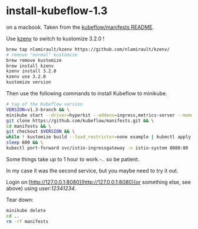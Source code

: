 # install-kubeflow-1.3

on a macbook. Taken from the [kubeflow/manifests README](https://github.com/kubeflow/manifests/blob/v1.3-branch/README.md).

Use [kzenv](https://github.com/nlamirault/kzenv) to switch to kustomize 3.2.0 !

```sh
brew tap nlamirault/kzenv https://github.com/nlamirault/kzenv/
# remove "normal" kustomize
brew remove kustomize
brew install kzenv
kzenv install 3.2.0
kzenv use 3.2.0
kustomize version
```

Then use the following commands to install Kubeflow to minikube.

```sh
# tag of the Kubeflow version
VERSION=v1.3-branch && \
minikube start --driver=hyperkit --addons=ingress,metrics-server --memory=14g --cpus=8 --disk-size='30000mb' && \
git clone https://github.com/kubeflow/manifests.git && \
cd manifests && \
git checkout $VERSION && \
while ! kustomize build --load_restrictor=none example | kubectl apply -f -; do echo "Retrying to apply resources"; sleep 10; done && \
sleep 600 && \
kubectl port-forward svc/istio-ingressgateway -n istio-system 8080:80
```

Some things take up to 1 hour to work.-.. so be patient.

In my case it was the second service, but you maybe need to try it out.

Login on [http://127.0.0.1:8080](http://127.0.0.1:8080)(or something else, see above) using *user:12341234*.

Tear down:

```sh
minikube delete
cd ..
rm -rf manifests
```